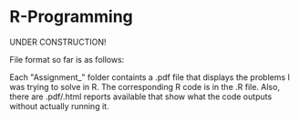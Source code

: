 # R-Programming

UNDER CONSTRUCTION!

File format so far is as follows:

Each "Assignment_" folder containts a .pdf file that displays the problems I was trying to solve in R. The corresponding R code is in the .R file. Also, there are .pdf/.html reports available that show what the code outputs without actually running it.
